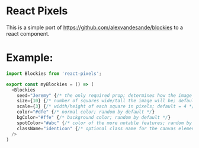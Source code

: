 # React Pixels

This is a simple port of https://github.com/alexvandesande/blockies to a react component.  

# Example:

```javascript
import Blockies from 'react-pixels';

export const myBlockies = () => (
  <Blockies
    seed="Jeremy" {/* the only required prop; determines how the image is generated */}
    size={10} {/* number of squares wide/tall the image will be; default = 15 */}
    scale={3} {/* width/height of each square in pixels; default = 4 */}
    color="#dfe" {/* normal color; random by default */}
    bgColor="#ffe" {/* background color; random by default */}
    spotColor="#abc" {/* color of the more notable features; random by default */}
    className="identicon" {/* optional class name for the canvas element; "identicon" by default */}
  />
)
```
